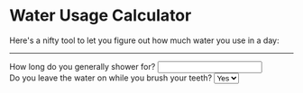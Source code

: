 # Water Usage Calculator
Here's a nifty tool to let you figure out how much water you use in a day:
<hr>
<form>
	How long do you generally shower for? <input type="number" name="shower"><br>
	Do you leave the water on while you brush your teeth?
	<select name="brush">
	<option value="y">Yes</option>
	<option value="n">No</option>
	</select>
	
</form>
<script>
	var form = document.querySelector("form");
	form.addEventListener("submit", function(event) {
		console.log("Saving value", form.elements.brush.value);
		event.preventDefault();
	});
</script>
